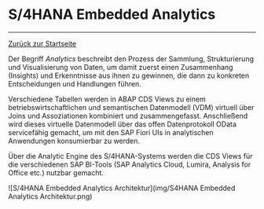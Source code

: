 # S/4HANA Embedded Analytics
---

[Zurück zur Startseite](https://wolfgangzeller.github.io/ABAP-for-SAP-BW/)

Der Begriff *Analytics* beschreibt den Prozess der Sammlung, Strukturierung und Visualisierung von Daten, um damit zuerst einen Zusammenhang (Insights) und Erkenntnisse aus ihnen zu gewinnen, die dann zu konkreten Entscheidungen und Handlungen führen.

Verschiedene Tabellen werden in ABAP CDS Views zu einem betriebswirtschaftlichen und semantischen Datenmodell (VDM) virtuell über Joins und Assoziationen kombiniert und zusammengefasst. Anschließend wird dieses virtuelle Datenmodell über das offen Datenprotokoll OData servicefähig gemacht, um mit den SAP Fiori UIs in analytischen Anwendungen konsumierbar zu werden.

Über die Analytic Engine des S/4HANA-Systems werden die CDS Views für die verschiedenen SAP BI-Tools (SAP Analytics Cloud, Lumira, Analysis for Office etc.) nutzbar gemacht.

![S/4HANA Embedded Analytics Architektur](img/S4HANA Embedded Analytics Architektur.png)
